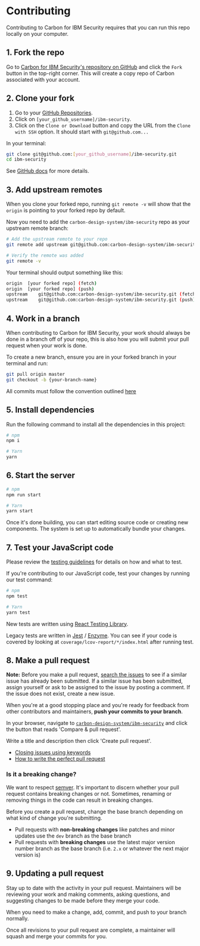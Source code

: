 # Contributing

Contributing to Carbon for IBM Security requires that you can run this repo locally on your computer.

## 1. Fork the repo

Go to
[Carbon for IBM Security's repository on GitHub](https://github.com/carbon-design-system/ibm-security)
and click the `Fork` button in the top-right corner. This will create a copy
repo of Carbon associated with your account.

## 2. Clone your fork

1.  Go to your [GitHub Repositories](https://github.com/settings/repositories).
2.  Click on `[your_github_username]/ibm-security`.
3.  Click on the `Clone or Download` button and copy the URL from the
    `Clone with SSH` option. It should start with `git@github.com...`

In your terminal:

```sh
git clone git@github.com:[your_github_username]/ibm-security.git
cd ibm-security
```

See [GitHub docs](https://help.github.com/articles/fork-a-repo/) for more
details.

## 3. Add upstream remotes

When you clone your forked repo, running `git remote -v` will show that the
`origin` is pointing to your forked repo by default.

Now you need to add the `carbon-design-system/ibm-security` repo as your upstream
remote branch:

```sh
# Add the upstream remote to your repo
git remote add upstream git@github.com:carbon-design-system/ibm-security.git

# Verify the remote was added
git remote -v
```

Your terminal should output something like this:

```sh
origin  [your forked repo] (fetch)
origin  [your forked repo] (push)
upstream    git@github.com:carbon-design-system/ibm-security.git (fetch)
upstream    git@github.com:carbon-design-system/ibm-security.git (push)
```

## 4. Work in a branch

When contributing to Carbon for IBM Security, your work should always be done in a branch off of
your repo, this is also how you will submit your pull request when your work is
done.

To create a new branch, ensure you are in your forked branch in your terminal
and run:

```sh
git pull origin master
git checkout -b {your-branch-name}
```

All commits must follow the convention outlined [here](https://www.conventionalcommits.org)

## 5. Install dependencies

Run the following command to install all the dependencies in this project:

```bash
# npm
npm i

# Yarn
yarn
```

## 6. Start the server

```bash
# npm
npm run start

# Yarn
yarn start
```

Once it's done building, you can start editing source code or creating new components. The system is set up to automatically bundle your changes.

## 7. Test your JavaScript code

Please review the [testing guidelines](./docs/testing) for details on how and what to test.

If you're contributing to our JavaScript code, test your changes by running our test command:

```bash
# npm
npm test

# Yarn
yarn test
```

New tests are written using [React Testing Library](https://testing-library.com/).

Legacy tests are written in
[Jest](https://jestjs.io) / [Enzyme](https://airbnb.io/enzyme). You can see if your code
is covered by looking at `coverage/lcov-report/*/index.html` after
running test.

## 8. Make a pull request

**Note:** Before you make a pull request,
[search the issues](https://github.com/carbon-design-system/ibm-security/issues) to see if a similar issue has already been submitted. If a similar issue has been submitted, assign yourself or ask to be assigned to the issue by posting a comment. If the issue does not exist, create a new issue.

When you're at a good stopping place and you're ready for feedback from other contributors and maintainers, **push your commits to your branch**.

In your browser, navigate to [`carbon-design-system/ibm-security`](https://github.com/carbon-design-system/ibm-security) and click the button that reads 'Compare & pull request'.

Write a title and description then click 'Create pull request'.

- [Closing issues using keywords](https://help.github.com/en/articles/closing-issues-using-keywords)
- [How to write the perfect pull request](https://github.blog/2015-01-21-how-to-write-the-perfect-pull-request)

### Is it a breaking change?

We want to respect [semver](https://semver.org). It's important to discern whether your pull request contains breaking changes or not. Sometimes, renaming or removing things in the code can result in breaking changes.

Before you create a pull request, change the base branch depending on what kind
of change you're submitting.

- Pull requests with **non-breaking changes** like patches and minor updates use the `dev` branch as the base branch
- Pull requests with **breaking changes** use the latest major version number branch as the base branch (i.e. `2.x` or whatever the next major version is)

## 9. Updating a pull request

Stay up to date with the activity in your pull request. Maintainers will be reviewing your work and making comments, asking
questions, and suggesting changes to be made before they merge your code.

When you need to make a change, add, commit, and push to your branch normally.

Once all revisions to your pull request are complete, a maintainer will squash and merge your commits for you.
